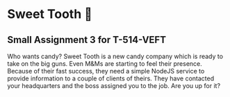 # Sweet Tooth :lollipop:
## Small Assignment 3 for T-514-VEFT

Who wants candy? Sweet Tooth is a new candy company which is ready to take on the big guns.
Even M&Ms are starting to feel their presence. Because of their fast success, they need a simple
NodeJS service to provide information to a couple of clients of theirs. They have contacted your
headquarters and the boss assigned you to the job. Are you up for it?
